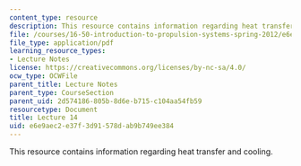 ```yaml
---
content_type: resource
description: This resource contains information regarding heat transfer and cooling.
file: /courses/16-50-introduction-to-propulsion-systems-spring-2012/e6e9aec2e37f3d91578dab9b749ee384_MIT16_50S12_lec14.pdf
file_type: application/pdf
learning_resource_types:
- Lecture Notes
license: https://creativecommons.org/licenses/by-nc-sa/4.0/
ocw_type: OCWFile
parent_title: Lecture Notes
parent_type: CourseSection
parent_uid: 2d574186-805b-8d6e-b715-c104aa54fb59
resourcetype: Document
title: Lecture 14
uid: e6e9aec2-e37f-3d91-578d-ab9b749ee384
---
```

This resource contains information regarding heat transfer and cooling.
